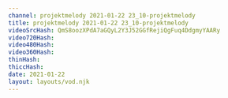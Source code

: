 ```yaml
---
channel: projektmelody 2021-01-22 23_10-projektmelody
title: projektmelody 2021-01-22 23_10-projektmelody
videoSrcHash: QmS8oozXPdA7aGQyL2Y3J52GGfRejiQgFuq4DdgmyYAARy
video720Hash: 
video480Hash: 
video360Hash: 
thinHash: 
thiccHash: 
date: 2021-01-22
layout: layouts/vod.njk
---
```


